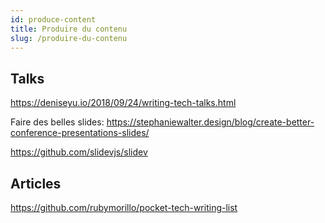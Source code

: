 ```yaml
---
id: produce-content
title: Produire du contenu
slug: /produire-du-contenu
---
```


## Talks

https://deniseyu.io/2018/09/24/writing-tech-talks.html

Faire des belles slides: https://stephaniewalter.design/blog/create-better-conference-presentations-slides/

https://github.com/slidevjs/slidev


## Articles

https://github.com/rubymorillo/pocket-tech-writing-list
